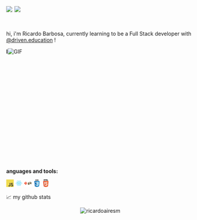 <a href="https://www.instagram.com/ricardoairesm/">
  <img align="left" width="22px" src="https://raw.githubusercontent.com/hussainweb/hussainweb/main/icons/instagram.png" />
</a>

<a href="https://www.linkedin.com/in/ricardo-aires-alves-maya-barbosa-67623b191">
  <img align="left" width="22px" src="https://raw.githubusercontent.com/peterthehan/peterthehan/master/assets/linkedin.svg" />
</a>


<br />
<br/>
<br/>

hi, i'm Ricardo Barbosa, currently learning to be a Full Stack developer with [@driven.education](https://www.instagram.com/driven.education/) !


  <img align="right" alt="GIF" src="https://github.com/abhisheknaiidu/abhisheknaiidu/blob/master/code.gif?raw=true" width="500" height="320" />
  


**languages and tools:**  

<code><img height="20" src="https://raw.githubusercontent.com/github/explore/80688e429a7d4ef2fca1e82350fe8e3517d3494d/topics/javascript/javascript.png"></code>
<code><img height="20" src="https://raw.githubusercontent.com/github/explore/80688e429a7d4ef2fca1e82350fe8e3517d3494d/topics/react/react.png"></code>
<code><img height="20" src="https://raw.githubusercontent.com/github/explore/80688e429a7d4ef2fca1e82350fe8e3517d3494d/topics/git/git.png"></code>
<code><img height="20" src="https://raw.githubusercontent.com/github/explore/80688e429a7d4ef2fca1e82350fe8e3517d3494d/topics/css/css.png"></code>
<code><img height="20" src="https://raw.githubusercontent.com/github/explore/80688e429a7d4ef2fca1e82350fe8e3517d3494d/topics/html/html.png"></code>





📈 my github stats

<p align="center"> <img src="https://github-readme-stats.vercel.app/api?username=ricardoairesm&show_icons=true&theme=gotham" alt="ricardoairesm" />

